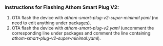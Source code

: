 ### Instructions for Flashing Athom Smart Plug V2:
1. OTA flash the device with *athom-smart-plug-v2-super-minimal.yaml* (no need to edit anything under packages).
3. OTA flash the device with *athom-smart-plug-v2.yaml* (uncomment the corresponding line under packages and comment the line containing *athom-smart-plug-v2-super-minimal.yaml*).
